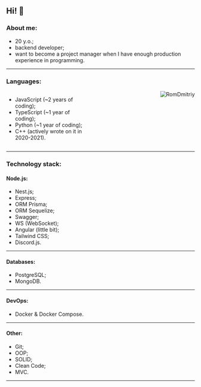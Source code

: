 Hi! 👋
---
### About me:
- 20 y.o.;
- backend developer;
- want to become a project manager when I have enough production experience in programming.
---
### Languages:
<div style='display: flex; flex-direction: row; justify-content: space-between'>
<ul style='width: 40%'>
<li>JavaScript (~2 years of coding);</li>
<li>TypeScript (~1 year of coding);</li>
<li>Python (~1 year of coding);</li>
<li>C++ (actively wrote on it in 2020-2021).</li>
</ul>
<img src="https://github-readme-stats.vercel.app/api/top-langs?username=RomDmitriy&show_icons=true&locale=en&layout=compact&theme=dracula" alt="RomDmitriy" />
</div>

---
### Technology stack:
#### Node.js:
- Nest.js;
- Express;
- ORM Prisma;
- ORM Sequelize;
- Swagger;
- WS (WebSocket);
- Angular (little bit);
- Tailwind CSS;
- Discord.js.
---
#### Databases:
- PostgreSQL;
- MongoDB.
---
#### DevOps:
- Docker & Docker Compose.
---
#### Other:
- Git;
- OOP;
- SOLID;
- Clean Code;
- MVC.
---
